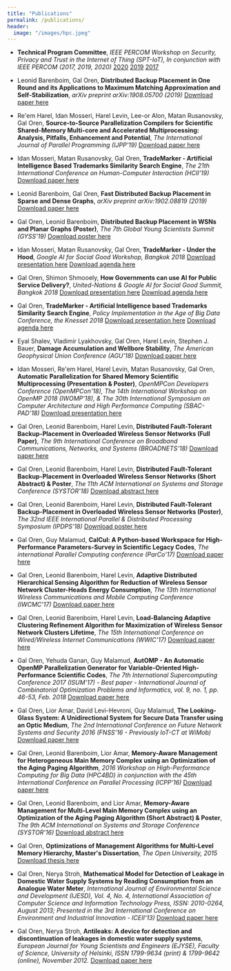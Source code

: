 ```yaml
---
title: "Publications"
permalink: /publications/
header:
  image: "/images/hpc.jpeg"
---
```

* **Technical Program Committee**, _IEEE PERCOM Workshop on Security, Privacy and Trust in the Internet of Thing (SPT-IoT), In conjunction with IEEE PERCOM (2017, 2019, 2020)_
[2020](https://sites.google.com/view/spt-iot-2020/committee?authuser=0)
[2019](http://sig-iss.work/percomworkshops2019/spt-iot19-w.html)
[2017](https://ieeexplore.ieee.org/stamp/stamp.jsp?arnumber=7917504)

* Leonid Barenboim, Gal Oren, **Distributed Backup Placement in One Round and its Applications to Maximum Matching Approximation and Self-Stabilization**, _arXiv preprint arXiv:1908.05700 (2019)_
[Download paper here](http://galoren.github.io/files/MCM19.pdf)

* Re'em Harel, Idan Mosseri, Harel Levin, Lee-or Alon, Matan Rusanovsky, Gal Oren, **Source-to-Source Parallelization Compilers for Scientific Shared-Memory Multi-core and Accelerated Multiprocessing: Analysis, Pitfalls, Enhancement and Potential**, _The International Journal of Parallel Programming (IJPP'19)_
[Download paper here](http://galoren.github.io/files/ijpp19.pdf)

* Idan Mosseri, Matan Rusanovsky, Gal Oren, **TradeMarker - Artificial Intelligence Based Trademarks Similarity Search Engine**, _The 21th International Conference on Human-Computer Interaction (HCII'19)_
[Download paper here](http://galoren.github.io/files/hci19.pdf)

* Leonid Barenboim, Gal Oren, **Fast Distributed Backup Placement in Sparse and Dense Graphs**, _arXiv preprint arXiv:1902.08819 (2019)_
[Download paper here](http://galoren.github.io/files/BO2019.pdf)

* Gal Oren, Leonid Barenboim, **Distributed Backup Placement in WSNs and Planar Graphs (Poster)**, _The 7th Global Young Scientists Summit (GYSS'19)_
[Download poster here](http://galoren.github.io/files/gyss_poster19.pdf)

* Idan Mosseri, Matan Rusanovsky, Gal Oren, **TradeMarker - Under the Hood**, _Google AI for Social Good Workshop, Bangkok 2018_
[Download presentation here](http://galoren.github.io/files/TradeMarker-Google-Workshop18.pptx)
[Download agenda here](http://galoren.github.io/files/TradeMarker-Google-Workshop-Program18.pdf)

* Gal Oren, Shimon Shmooely, **How Governments can use AI for Public Service Delivery?**, _United-Nations & Google AI for Social Good Summit, Bangkok 2018_
[Download presentation here](http://galoren.github.io/files/TradeMarker-Google-UN-Summit18.pptx)
[Download agenda here](https://www.unescap.org/sites/default/files/AI%20For%20Social%20Good%20Summit%20-%2013%20Dec%20AGENDA%20%28002%29_0.pdf)

* Gal Oren, **TradeMarker - Artificial Intelligence based Trademarks Similarity Search Engine**, _Policy Implementation in the Age of Big Data Conference, the Knesset 2018_
[Download presentation here](https://main.knesset.gov.il/Activity/Oversight/Documents/OversightPresentationSD13.pdf)
[Download agenda here](https://main.knesset.gov.il/Activity/Oversight/Documents/BigData.pdf)

<!-- * Gal Oren, Idan Mosseri, Matan Rusanovsky, **TradeMarker - One of Seven leading AI for Social Good Projects of 2018**, _AI for Social Good conference, Google Headquarters, California 2018_
[Download paper here](http://galoren.github.io/files/ijpp19.pdf) -->

* Eyal Shalev, Vladimir Lyakhovsky, Gal Oren, Harel Levin, Stephen J. Bauer, **Damage Accumulation and Wellbore Stability**, _The American Geophysical Union Conference (AGU'18)_
[Download paper here](http://galoren.github.io/files/agu18.pdf)

* Idan Mosseri, Re'em Harel, Harel Levin, Matan Rusanovsky, Gal Oren, **Automatic Parallelization for Shared Memory Scientific Multiprocessing (Presentation & Poster)**, _OpenMPCon Developers Conference (OpenMPCon'18), The 14th International Workshop on OpenMP 2018 (IWOMP'18), & The 30th International Symposium on Computer Architecture and High Performance Computing (SBAC-PAD'18)_
[Download presentation here](http://galoren.github.io/files/openmpcon_presentation18.pdf)

* Gal Oren, Leonid Barenboim, Harel Levin, **Distributed Fault-Tolerant Backup-Placement in Overloaded Wireless Sensor Networks (Full Paper)**, _The 9th International Conference on Broadband Communications, Networks, and Systems (BROADNETS'18)_
[Download paper here](http://galoren.github.io/files/broadnets18.pdf)

* Gal Oren, Leonid Barenboim, Harel Levin, **Distributed Fault-Tolerant Backup-Placement in Overloaded Wireless Sensor Networks (Short Abstract) & Poster**, _The 11th ACM International on Systems and Storage Conference (SYSTOR'18)_
[Download abstract here](http://galoren.github.io/files/systor_abs18.pdf)

* Gal Oren, Leonid Barenboim, Harel Levin, **Distributed Fault-Tolerant Backup-Placement in Overloaded Wireless Sensor Networks (Poster)**, _The 32nd IEEE International Parallel & Distributed Processing Symposium (IPDPS'18)_
[Download poster here](http://galoren.github.io/files/ipdps_poster18.pdf)

* Gal Oren, Guy Malamud,  **CalCul: A Python-based Workspace for High-Performance Parameters-Survey in Scientific Legacy Codes**, _The international Parallel Computing conference (ParCo'17)_
[Download paper here](http://galoren.github.io/files/parco17.pdf)

* Gal Oren, Leonid Barenboim, Harel Levin, **Adaptive Distributed Hierarchical Sensing Algorithm for Reduction of Wireless Sensor Network Cluster-Heads Energy Consumption**, _The 13th International Wireless Communications and Mobile Computing Conference (IWCMC'17)_
[Download paper here](http://galoren.github.io/files/iwcmc17.pdf)

* Gal Oren, Leonid Barenboim, Harel Levin, **Load-Balancing Adaptive Clustering Refinement Algorithm for Maximization of Wireless Sensor Network Clusters Lifetime**, _The 15th International Conference on Wired/Wireless Internet Communications (WWIC'17)_
[Download paper here](http://galoren.github.io/files/wwic16.pdf)

* Gal Oren, Yehuda Ganan, Guy Malamud, **AutOMP - An Automatic OpenMP Parallelization Generator for Variable-Oriented High-Performance Scientific Codes**, _The 7th International Supercomputing Conference 2017 (ISUM'17) - Best paper - International Journal of Combinatorial Optimization Problems and Informatics, vol. 9, no. 1, pp. 46-53, Feb. 2018_
[Download paper here](http://galoren.github.io/files/ijcopi18.pdf)

* Gal Oren, Lior Amar, David Levi-Hevroni, Guy Malamud, **The Looking-Glass System: A Unidirectional System for Secure Data Transfer using an Optic Medium‏**, _The 2nd International Conference on Future Network Systems and Security 2016 (FNSS'16 - Previously IoT-CT at WiMob)_
[Download paper here](http://galoren.github.io/files/fnss16.pdf)

* Gal Oren, Leonid Barenboim, Lior Amar, **Memory-Aware Management for Heterogeneous Main Memory Complex using an Optimization of the Aging Paging Algorithm**, _2016 Workshop on High-Performance Computing for Big Data (HPC4BD) in conjunction with the 45th International Conference on Parallel Processing (ICPP'16)_
[Download paper here](http://galoren.github.io/files/icpp16.pdf)

* Gal Oren, Leonid Barenboim, and Lior Amar, **Memory-Aware Management for Multi-Level Main Memory Complex using an Optimization of the Aging Paging Algorithm (Short Abstract) & Poster**, _The 9th ACM International on Systems and Storage Conference (SYSTOR'16)_
[Download abstract here](http://galoren.github.io/files/systor_abs16.pdf)

* Gal Oren,  **Optimizations of Management Algorithms for Multi-Level Memory Hierarchy, Master's Dissertation**, _The Open University, 2015_
[Download thesis here](http://galoren.github.io/files/openu15.pdf)

<!-- * **VIP Exhibitor at the WATEC 2013 Innovation Pavilion**, _The 7th International Exhibition & The 4th International Conference on Water Technologies &  Environmental Control, Tel Aviv Convention Center, October 22-24, 2013_ -->

* Gal Oren, Nerya Stroh, **Mathematical Model for Detection of Leakage in Domestic Water Supply Systems by Reading Consumption from an Analogue Water Meter**, _International Journal of Environmental Science and Development (IJESD), Vol. 4, No. 4, International Association of Computer Science and Information Technology Press, ISSN: 2010-0264, August 2013; Presented in the 3rd International Conference on Environment and Industrial Innovation - ICEII'13)_
[Download paper here](http://galoren.github.io/files/ijesd13.pdf)

* Gal Oren, Nerya Stroh, **Antileaks: A device for detection and discontinuation of leakages in domestic water supply systems**, _European Journal for Young Scientists and Engineers (EJYSE), Faculty of Science, University of Helsinki,  ISSN 1799-9634 (print) & 1799-9642 (online), November 2012._
[Download paper here](http://galoren.github.io/files/ejyse12.pdf)
